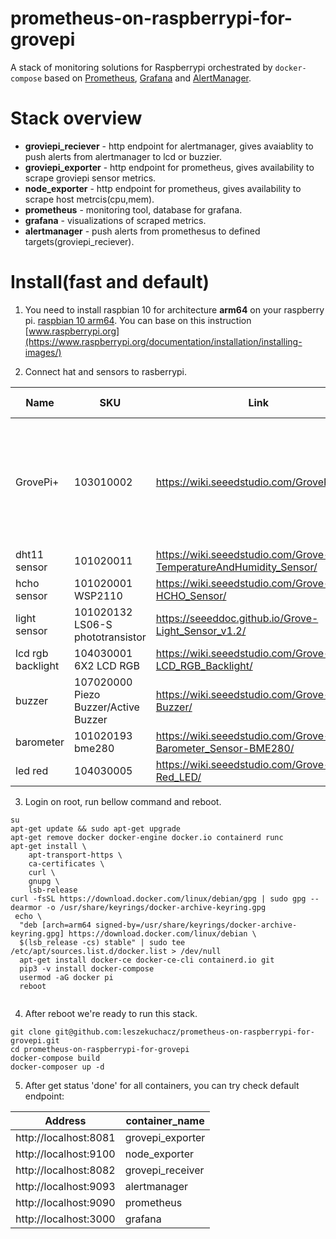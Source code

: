 prometheus-on-raspberrypi-for-grovepi
=======================================
A stack of monitoring solutions for Raspberrypi orchestrated by `docker-compose` based on [Prometheus](https://github.com/prometheus/prometheus), [Grafana](https://github.com/grafana/grafana) and [AlertManager](https://github.com/prometheus/alertmanager).

# Stack overview
+ **groviepi_reciever** - http endpoint for alertmanager, gives avaiablity to push alerts from alertmanager to lcd or buzzier. 
+ **groviepi_exporter** - http endpoint for prometheus, gives availability to scrape groviepi sensor metrics. 
+ **node_exporter**     - http endpoint for prometheus, gives availability to scrape host metrcis(cpu,mem).
+ **prometheus**        - monitoring tool, database for grafana. 
+ **grafana**           - visualizations of scraped metrics. 
+ **alertmanager**      - push alerts from promethesus to defined targets(groviepi_reciever).


# Install(fast and default)
1. You  need to install raspbian 10 for architecture **arm64** on  your raspberry pi. [raspbian 10 arm64](https://downloads.raspberrypi.org/raspios_arm64/images/). You can base on this instruction [www.raspberrypi.org](https://www.raspberrypi.org/documentation/installation/installing-images/)

2. Connect hat and sensors to rasberrypi.


| Name           | SKU       |Link                                                          | Cost| Port to Connect |
|----------------|-----------|--------------------------------------------------------------|-----|-----------------|
| GrovePi+  | 103010002 | https://wiki.seeedstudio.com/GrovePi_Plus/ | $35 | add-on board with 15 Grove 4-pin interfaces that brings Grove sensors |
| dht11 sensor| 101020011 |https://wiki.seeedstudio.com/Grove-TemperatureAndHumidity_Sensor/ | $6.50 | D7 |
| hcho sensor | 101020001 WSP2110 | https://wiki.seeedstudio.com/Grove-HCHO_Sensor/ | $16.50 | A0 |
| light sensor | 101020132  LS06-S  phototransistor| https://seeeddoc.github.io/Grove-Light_Sensor_v1.2/ | $3.20 | D2|
| lcd rgb backlight| 104030001 6X2 LCD RGB| https://wiki.seeedstudio.com/Grove-LCD_RGB_Backlight/| $13.10 | i2c-1 |
| buzzer | 107020000 Piezo Buzzer/Active Buzzer | https://wiki.seeedstudio.com/Grove-Buzzer/ | $2.10 | D8 |
| barometer | 101020193 bme280 | https://wiki.seeedstudio.com/Grove-Barometer_Sensor-BME280/ | $18.70 |i2c-3 |
| led red | 104030005 | https://wiki.seeedstudio.com/Grove-Red_LED/ | $2.10 | D5 |

3. Login on root, run bellow command and reboot.
```
su
apt-get update && sudo apt-get upgrade
apt-get remove docker docker-engine docker.io containerd runc
apt-get install \
    apt-transport-https \
    ca-certificates \
    curl \
    gnupg \
    lsb-release
curl -fsSL https://download.docker.com/linux/debian/gpg | sudo gpg --dearmor -o /usr/share/keyrings/docker-archive-keyring.gpg
 echo \
  "deb [arch=arm64 signed-by=/usr/share/keyrings/docker-archive-keyring.gpg] https://download.docker.com/linux/debian \
  $(lsb_release -cs) stable" | sudo tee /etc/apt/sources.list.d/docker.list > /dev/null
  apt-get install docker-ce docker-ce-cli containerd.io git
  pip3 -v install docker-compose
  usermod -aG docker pi
  reboot
  
```
4. After reboot we're ready to run this stack.
```
git clone git@github.com:leszekuchacz/prometheus-on-raspberrypi-for-grovepi.git
cd prometheus-on-raspberrypi-for-grovepi
docker-compose build
docker-composer up -d
```
5. After get status 'done' for all containers, you can try check default endpoint:


|  Address              | container_name  |
|-----------------------|---------------  |
| http://localhost:8081 | grovepi_exporter|
| http://localhost:9100 | node_exporter   |
| http://localhost:8082 | grovepi_receiver|
| http://localhost:9093 | alertmanager    |
| http://localhost:9090 | prometheus      |
| http://localhost:3000 | grafana         |

